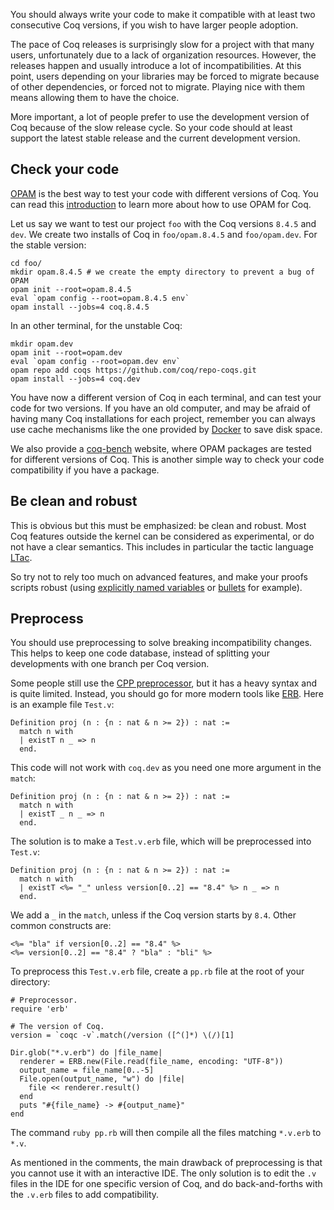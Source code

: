 You should always write your code to make it compatible with at least two consecutive Coq versions, if you wish to have larger people adoption.

The pace of Coq releases is surprisingly slow for a project with that many users, unfortunately due to a lack of organization resources. However, the releases happen and usually introduce a lot of incompatibilities. At this point, users depending on your libraries may be forced to migrate because of other dependencies, or forced not to migrate. Playing nice with them means allowing them to have the choice.

More important, a lot of people prefer to use the development version of Coq because of the slow release cycle. So your code should at least support the latest stable release and the current development version.

## Check your code
[OPAM](http://opam.ocamlpro.com/) is the best way to test your code with different versions of Coq. You can read this [introduction](http://coq-blog.clarus.me/use-opam-for-coq.html) to learn more about how to use OPAM for Coq.

Let us say we want to test our project `foo` with the Coq versions `8.4.5` and `dev`. We create two installs of Coq in `foo/opam.8.4.5` and `foo/opam.dev`. For the stable version:

    cd foo/
    mkdir opam.8.4.5 # we create the empty directory to prevent a bug of OPAM
    opam init --root=opam.8.4.5
    eval `opam config --root=opam.8.4.5 env`
    opam install --jobs=4 coq.8.4.5

In an other terminal, for the unstable Coq:

    mkdir opam.dev
    opam init --root=opam.dev
    eval `opam config --root=opam.dev env`
    opam repo add coqs https://github.com/coq/repo-coqs.git
    opam install --jobs=4 coq.dev

You have now a different version of Coq in each terminal, and can test your code for two versions. If you have an old computer, and may be afraid of having many Coq installations for each project, remember you can always use cache mechanisms like the one provided by [Docker](https://www.docker.com/) to save disk space.

We also provide a [coq-bench](http://coq-bench.github.io/) website, where OPAM packages are tested for different versions of Coq. This is another simple way to check your code compatibility if you have a package.

## Be clean and robust
This is obvious but this must be emphasized: be clean and robust. Most Coq features outside the kernel can be considered as experimental, or do not have a clear semantics. This includes in particular the tactic language [LTac](https://coq.inria.fr/distrib/V8.4pl5/refman/Reference-Manual012.html).

So try not to rely too much on advanced features, and make your proofs scripts robust (using [explicitly named variables](http://poleiro.info/posts/2013-11-17-automatic-naming-considered-harmful.html) or [bullets](http://poleiro.info/posts/2013-06-27-structuring-proofs-with-bullets.html) for example).

## Preprocess
You should use preprocessing to solve breaking incompatibility changes. This helps to keep one code database, instead of splitting your developments with one branch per Coq version.

Some people still use the [CPP preprocessor](http://en.wikipedia.org/wiki/C_preprocessor), but it has a heavy syntax and is quite limited. Instead, you should go for more modern tools like [ERB](http://en.wikipedia.org/wiki/ERuby). Here is an example file `Test.v`:

    Definition proj (n : {n : nat & n >= 2}) : nat :=
      match n with
      | existT n _ => n
      end.

This code will not work with `coq.dev` as you need one more argument in the `match`:

    Definition proj (n : {n : nat & n >= 2}) : nat :=
      match n with
      | existT _ n _ => n
      end.

The solution is to make a `Test.v.erb` file, which will be preprocessed into `Test.v`:

    Definition proj (n : {n : nat & n >= 2}) : nat :=
      match n with
      | existT <%= "_" unless version[0..2] == "8.4" %> n _ => n
      end.

We add a `_` in the `match`, unless if the Coq version starts by `8.4`. Other common constructs are:

    <%= "bla" if version[0..2] == "8.4" %>
    <%= version[0..2] == "8.4" ? "bla" : "bli" %>

To preprocess this `Test.v.erb` file, create a `pp.rb` file at the root of your directory:

    # Preprocessor.
    require 'erb'

    # The version of Coq.
    version = `coqc -v`.match(/version ([^(]*) \(/)[1]

    Dir.glob("*.v.erb") do |file_name|
      renderer = ERB.new(File.read(file_name, encoding: "UTF-8"))
      output_name = file_name[0..-5]
      File.open(output_name, "w") do |file|
        file << renderer.result()
      end
      puts "#{file_name} -> #{output_name}"
    end

The command `ruby pp.rb` will then compile all the files matching `*.v.erb` to `*.v`.

As mentioned in the comments, the main drawback of preprocessing is that you cannot use it with an interactive IDE. The only solution is to edit the `.v` files in the IDE for one specific version of Coq, and do back-and-forths with the `.v.erb` files to add compatibility.
